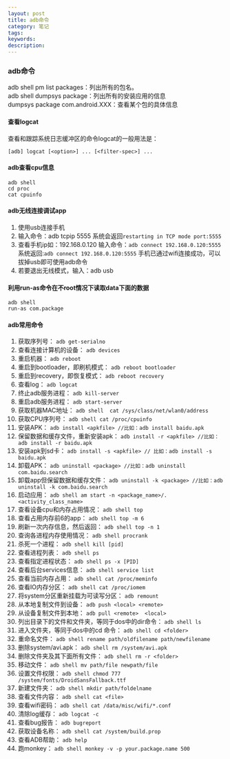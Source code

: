 ```yaml
---
layout: post
title: adb命令
category: 笔记
tags:
keywords:
description:
---
```


### adb命令
adb shell pm list packages：列出所有的包名。  
adb shell dumpsys package：列出所有的安装应用的信息  
dumpsys package com.android.XXX：查看某个包的具体信息  

#### 查看logcat
查看和跟踪系统日志缓冲区的命令logcat的一般用法是：

```
[adb] logcat [<option>] ... [<filter-spec>] ...
```

#### adb查看cpu信息
```
adb shell
cd proc
cat cpuinfo
```

#### adb无线连接调试app
1. 使用usb连接手机
2. 输入命令：adb tcpip 5555 系统会返回`restarting in TCP mode port:5555`
3. 查看手机ip如：192.168.0.120 输入命令：`adb connect 192.168.0.120:5555` 系统返回:`adb connect 192.168.0.120:5555`
手机已通过wifi连接成功，可以拔掉usb即可使用adb命令
4. 若要退出无线模式，输入：adb usb

#### 利用run-as命令在不root情况下读取data下面的数据
```
adb shell
run-as com.package
```

#### adb常用命令
1. 获取序列号：
`adb get-serialno`
2. 查看连接计算机的设备：
`adb devices`
3. 重启机器：
`adb reboot`
4. 重启到bootloader，即刷机模式：
`adb reboot bootloader`
5. 重启到recovery，即恢复模式：
`adb reboot recovery`
6. 查看log：
`adb logcat`
7. 终止adb服务进程：
`adb kill-server`
8. 重启adb服务进程：
`adb start-server`
9. 获取机器MAC地址：
`adb shell  cat /sys/class/net/wlan0/address`
10. 获取CPU序列号：
`adb shell cat /proc/cpuinfo`
11. 安装APK：
`adb install <apkfile> //比如：adb install baidu.apk`
12. 保留数据和缓存文件，重新安装apk：
`adb install -r <apkfile> //比如：adb install -r baidu.apk`
13. 安装apk到sd卡：
`adb install -s <apkfile> // 比如：adb install -s baidu.apk`
14. 卸载APK：
`adb uninstall <package> //比如：adb uninstall com.baidu.search`
15. 卸载app但保留数据和缓存文件：
`adb uninstall -k <package> //比如：adb uninstall -k com.baidu.search`
16. 启动应用：
`adb shell am start -n <package_name>/.<activity_class_name>`
17. 查看设备cpu和内存占用情况：
`adb shell top`
18. 查看占用内存前6的app：
`adb shell top -m 6`
19. 刷新一次内存信息，然后返回：
`adb shell top -n 1`
20. 查询各进程内存使用情况：
`adb shell procrank`
21. 杀死一个进程：
`adb shell kill [pid]`
22. 查看进程列表：
`adb shell ps`
23. 查看指定进程状态：
`adb shell ps -x [PID]`
24. 查看后台services信息：
`adb shell service list`
25. 查看当前内存占用：
`adb shell cat /proc/meminfo`
26. 查看IO内存分区：
`adb shell cat /proc/iomem`
27. 将system分区重新挂载为可读写分区：
`adb remount`
28. 从本地复制文件到设备：
`adb push <local> <remote>`
29. 从设备复制文件到本地：
`adb pull <remote>  <local>`
30. 列出目录下的文件和文件夹，等同于dos中的dir命令：
`adb shell ls`
31. 进入文件夹，等同于dos中的cd 命令：
`adb shell cd <folder>`
32. 重命名文件：
`adb shell rename path/oldfilename path/newfilename`
33. 删除system/avi.apk：
`adb shell rm /system/avi.apk`
34. 删除文件夹及其下面所有文件：
`adb shell rm -r <folder>`
35. 移动文件：
`adb shell mv path/file newpath/file`
36. 设置文件权限：
`adb shell chmod 777 /system/fonts/DroidSansFallback.ttf`
37. 新建文件夹：
`adb shell mkdir path/foldelname`
38. 查看文件内容：
`adb shell cat <file>`
39. 查看wifi密码：
`adb shell cat /data/misc/wifi/*.conf`
40. 清除log缓存：
`adb logcat -c`
41. 查看bug报告：
`adb bugreport`
42. 获取设备名称：
`adb shell cat /system/build.prop`
43. 查看ADB帮助：
`adb help`
44. 跑monkey：
`adb shell monkey -v -p your.package.name 500`
